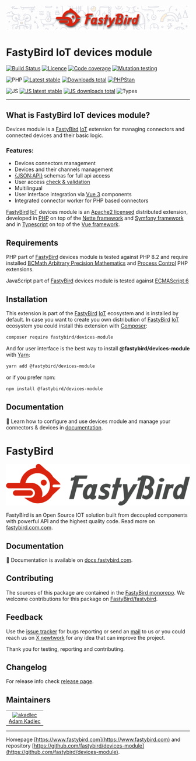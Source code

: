 <p align="center">
	<img src="https://github.com/fastybird/.github/blob/main/assets/repo_title.png?raw=true" alt="FastyBird"/>
</p>

# FastyBird IoT devices module

[![Build Status](https://flat.badgen.net/github/checks/FastyBird/devices-module/main?cache=300&style=flat-square)](https://github.com/FastyBird/devices-module/actions)
[![Licence](https://flat.badgen.net/github/license/FastyBird/devices-module?cache=300&style=flat-square)](https://github.com/FastyBird/devices-module/blob/main/LICENSE.md)
[![Code coverage](https://flat.badgen.net/coveralls/c/github/FastyBird/devices-module?cache=300&style=flat-square)](https://coveralls.io/r/FastyBird/devices-module)
[![Mutation testing](https://img.shields.io/endpoint?style=flat-square&url=https%3A%2F%2Fbadge-api.stryker-mutator.io%2Fgithub.com%2FFastyBird%2Fdevices-module%2Fmain)](https://dashboard.stryker-mutator.io/reports/github.com/FastyBird/devices-module/main)

![PHP](https://flat.badgen.net/packagist/php/FastyBird/devices-module?cache=300&style=flat-square)
[![Latest stable](https://flat.badgen.net/packagist/v/FastyBird/devices-module/latest?cache=300&style=flat-square)](https://packagist.org/packages/FastyBird/devices-module)
[![Downloads total](https://flat.badgen.net/packagist/dt/FastyBird/devices-module?cache=300&style=flat-square)](https://packagist.org/packages/FastyBird/devices-module)
[![PHPStan](https://flat.badgen.net/static/PHPStan/enabled/green?cache=300&style=flat-square)](https://github.com/phpstan/phpstan)

![JS](https://flat.badgen.net/static/js/es6/blue?cache=300&style=flat-square)
[![JS latest stable](https://flat.badgen.net/npm/v/@fastybird/devices-module?cache=300&style=flat-square)](https://www.npmjs.com/package/@fastybird/devices-module)
[![JS downloads total](https://flat.badgen.net/npm/dt/@fastybird/devices-module?cache=300&style=flat-square)](https://www.npmjs.com/package/@fastybird/devices-module)
![Types](https://flat.badgen.net/npm/types/@fastybird/devices-module?cache=300&style=flat-square)

***

## What is FastyBird IoT devices module?

Devices module is a [FastyBird](https://www.fastybird.com) [IoT](https://en.wikipedia.org/wiki/Internet_of_things)
extension for managing connectors and connected devices and their basic logic.

### Features:

- Devices connectors management
- Devices and their channels management
- [{JSON:API}](https://jsonapi.org/) schemas for full api access
- User access [check & validation](https://github.com/FastyBird/simple-auth)
- Multilingual
- User interface integration via [Vue 3](https://vuejs.org) components
- Integrated connector worker for PHP based connectors

[FastyBird](https://www.fastybird.com) [IoT](https://en.wikipedia.org/wiki/Internet_of_things) devices module is
an [Apache2 licensed](http://www.apache.org/licenses/LICENSE-2.0) distributed extension, developed
in [PHP](https://www.php.net) on top of the [Nette framework](https://nette.org) and [Symfony framework](https://symfony.com) and in [Typescript](https://www.typescriptlang.org) on top of the [Vue framework](https://vuejs.org).

## Requirements

PHP part of [FastyBird](https://www.fastybird.com) devices module is tested against PHP 8.2 and require installed [BCMath Arbitrary Precision Mathematics](https://www.php.net/manual/en/book.bc.php) and [Process Control](https://www.php.net/manual/en/book.pcntl.php)
PHP extensions.

JavaScript part of [FastyBird](https://www.fastybird.com) devices module is tested
against [ECMAScript 6](https://www.w3schools.com/JS/js_es6.asp)

## Installation

This extension is part of the [FastyBird](https://www.fastybird.com) [IoT](https://en.wikipedia.org/wiki/Internet_of_things) ecosystem and is installed by default.
In case you want to create you own distribution of [FastyBird](https://www.fastybird.com) [IoT](https://en.wikipedia.org/wiki/Internet_of_things) ecosystem you could install this extension with  [Composer](http://getcomposer.org/):

```sh
composer require fastybird/devices-module
```

And for user interface is the best way to install **@fastybird/devices-module** with [Yarn](https://yarnpkg.com/):

```sh
yarn add @fastybird/devices-module
```

or if you prefer npm:

```sh
npm install @fastybird/devices-module
```

## Documentation

:book: Learn how to configure and use devices module and manage your connectors & devices
in [documentation](https://github.com/FastyBird/devices-module/wiki).

# FastyBird

<p align="center">
	<img src="https://github.com/fastybird/.github/blob/main/assets/fastybird_row.svg?raw=true" alt="FastyBird"/>
</p>

FastyBird is an Open Source IOT solution built from decoupled components with powerful API and the highest quality code. Read more on [fastybird.com.com](https://www.fastybird.com).

## Documentation

:book: Documentation is available on [docs.fastybird.com](https://docs.fastybird.com).

## Contributing

The sources of this package are contained in the [FastyBird monorepo](https://github.com/FastyBird/fastybird). We welcome
contributions for this package on [FastyBird/fastybird](https://github.com/FastyBird/).

## Feedback

Use the [issue tracker](https://github.com/FastyBird/fastybird/issues) for bugs reporting or send an [mail](mailto:code@fastybird.com)
to us or you could reach us on [X newtwork](https://x.com/fastybird) for any idea that can improve the project.

Thank you for testing, reporting and contributing.

## Changelog

For release info check [release page](https://github.com/FastyBird/fastybird/releases).

## Maintainers

<table>
	<tbody>
		<tr>
			<td align="center">
				<a href="https://github.com/akadlec">
					<img alt="akadlec" width="80" height="80" src="https://avatars3.githubusercontent.com/u/1866672?s=460&amp;v=4" />
				</a>
				<br>
				<a href="https://github.com/akadlec">Adam Kadlec</a>
			</td>
		</tr>
	</tbody>
</table>

***
Homepage [https://www.fastybird.com](https://www.fastybird.com) and
repository [https://github.com/fastybird/devices-module](https://github.com/fastybird/devices-module).
